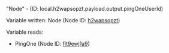 "Node" - (ID: local.h2wapsopzt.payload.output.pingOneUserId)

Variable written:
Node (Node ID: [h2wapsopzt](../nodes/h2wapsopzt.md))

Variable reads:
* PingOne (Node ID: [flt9ewj1a9](../nodes/flt9ewj1a9.md))
